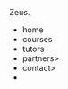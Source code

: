 <!DOCTYPE html>
<html lang="id">
<kepala>
    <meta charset="UTF-8">
    <meta name="viewport" content="width=device-width, initial-scale=1.0">
    <title>Pemrograman Zeus.</title>
    <link rel ="stylesheet" href="style.css">
</head>
<tubuh>
    <nav>
        <div class="wrapper">
            <div class="logo"><a hreff=''>Zeus.</a></div>
            <div class="menu">
               <ul>
                    <li><a hreff="#home">home</a></li>
                    <li><a hreff="#couses">courses</a></li>
                    <li><a hreff="#tutors">tutors</a></li>
                    <li><a hreff="#partners">partners></li>
                    <li><a hreff="#contact">contact></li>
                    <li><a hreff="" class="tbl-biru>sign up</a></li>
               </ul>
            </div>
        </div>
    </nav>
</tubuh>
</html>
